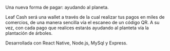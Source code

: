 Una nueva forma de pagar: ayudando al planeta.

Leaf Cash será una wallet a través de la cual realizar tus pagos en miles de comercios, de una manera sencilla vía el escaneo de un código QR. A su vez, con cada pago que realices estarás ayudando al planteta vía la plantación de árboles.

Desarrollada con React Native, Node.js, MySql y Express.

